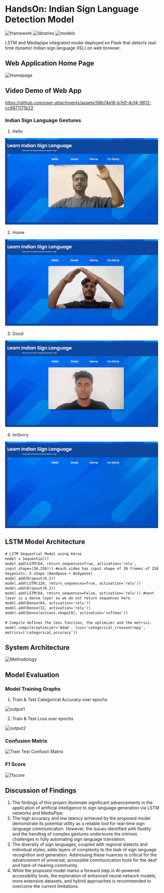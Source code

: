# HandsOn: Indian Sign Language Detection Model
![framework](https://img.shields.io/badge/framework-flask-red)
![libraries](https://img.shields.io/badge/libraries-tensorflow,opencv,mediapipe-green)
![models](https://img.shields.io/badge/models-lstm,mediapipe_holstic-yellow)

LSTM and Mediapipe integrated model deployed on Flask that detects real-time dynamic Indian sign language (ISL) on web browser.

## Web Application Home Page
<img width="1344" alt="Homepage" src="https://github.com/user-attachments/assets/1e700503-6b29-4337-bbf4-33e6f9599fec">



## Video Demo of Web App


https://github.com/user-attachments/assets/58b74e18-b7d1-4cf4-9812-cc6871171b22




### Indian Sign Language Gestures

1. Hello
   
![](/outputs/Hi.gif)

2. Home

![](/outputs/Home.gif)

3. Good

   

![](/outputs/Good.gif)

4. ImSorry

![](/outputs/ImSorry.gif)

## LSTM Model Architecture
```
# LSTM Sequential Model using Keras
model = Sequential()
model.add(LSTM(64, return_sequences=True, activation='relu', input_shape=(30,258))) #each video has input shape of 30 frames of 258 keypoints: X.shape (Handpose + Bodypose)
model.add(Dropout(0.2))
model.add(LSTM(128, return_sequences=True, activation='relu'))
model.add(Dropout(0.2))
model.add(LSTM(64, return_sequences=False, activation='relu')) #next layer is a dense layer so we do not return sequences here
model.add(Dense(64, activation='relu'))
model.add(Dense(32, activation='relu'))
model.add(Dense(actions.shape[0], activation='softmax'))

# Compile defines the loss function, the optimizer and the metrics. 
model.compile(optimizer='Adam', loss='categorical_crossentropy', metrics=['categorical_accuracy'])
```

## System Architecture
![Methodology](https://github.com/user-attachments/assets/c1356c99-f5dc-4a27-bc4d-662d72bb2352)

## Model Evaluation

### Model Training Graphs

1. Train & Test Categorical Accuracy over epochs
   
![output1](https://github.com/user-attachments/assets/969372ec-565c-4cff-9671-03369fa5f4d4)

2. Train & Test Loss over epochs
   
![output2](https://github.com/user-attachments/assets/478e7dea-142b-4c61-bcb3-eff31b4c1267)

### Confusion Matrix

![Train Test Confusin Matrix](https://github.com/user-attachments/assets/405eb0c1-9a8a-42cc-9e08-e06e51d5a676)

### F1 Score
![f1score](https://github.com/user-attachments/assets/dae30802-629e-4a8b-9bf7-1613a85b50bc)


## Discussion of Findings
1. The findings of this project illuminate significant advancements in the application of artificial intelligence to sign language generation via LSTM networks and MediaPipe.
2. The high accuracy and low latency achieved by the proposed model demonstrate its potential utility as a reliable tool for real-time sign language communication. However, the issues identified with fluidity and the handling of complex gestures underscore the intrinsic challenges in fully automating sign language translation.
3. The diversity of sign languages, coupled with regional dialects and individual styles, adds layers of complexity to the task of sign language recognition and generation. Addressing these nuances is critical for the advancement of universal, accessible communication tools for the deaf and hard-of-hearing community.
4. While the proposed model marks a forward step in AI-powered accessibility tools, the exploration of enhanced neural network models, more extensive datasets, and hybrid approaches is recommended to overcome the current limitations.



